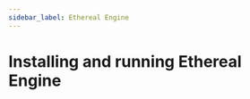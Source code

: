 ```yaml
---
sidebar_label: Ethereal Engine
---
```

# Installing and running Ethereal Engine
<!--
TODO:
- have to clarify the opening of ports
- npm dev reinit
- granting of admin perms
- general navigation
-->


